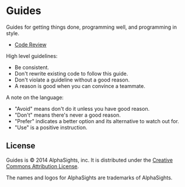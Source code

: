 Guides
======

Guides for getting things done, programming well, and programming in style.

* [Code Review](/code-review)

High level guidelines:

* Be consistent.
* Don't rewrite existing code to follow this guide.
* Don't violate a guideline without a good reason.
* A reason is good when you can convince a teammate.

A note on the language:

* "Avoid" means don't do it unless you have good reason.
* "Don't" means there's never a good reason.
* "Prefer" indicates a better option and its alternative to watch out for.
* "Use" is a positive instruction.

License
-------

Guides is © 2014 AlphaSights, inc. It is distributed under the [Creative Commons
Attribution License](http://creativecommons.org/licenses/by/3.0/).

The names and logos for AlphaSights are trademarks of AlphaSights.
